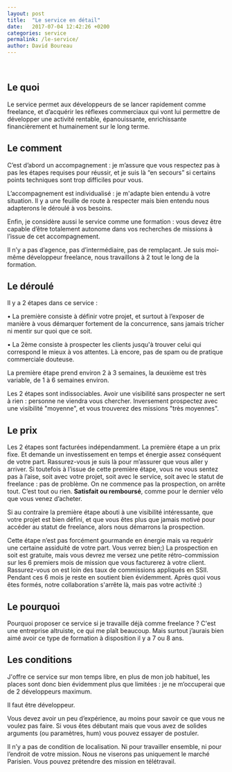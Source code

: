 ```yaml
---
layout: post
title:  "Le service en détail"
date:   2017-07-04 12:42:26 +0200
categories: service
permalink: /le-service/
author: David Boureau
---
```


<div>&nbsp;</div>

## Le quoi

Le service permet aux développeurs de se lancer rapidement comme freelance, et d’acquérir les réflexes commerciaux qui vont lui permettre de développer une activité rentable, épanouissante, enrichissante financièrement et humainement sur le long terme.


## Le comment

C’est d’abord un accompagnement : je m’assure que vous respectez pas à pas les étapes requises pour réussir, et je suis là “en secours” si certains points techniques sont trop difficiles pour vous.

L’accompagnement est individualisé : je m'adapte bien entendu à votre situation. Il y a une feuille de route à respecter mais bien entendu nous adapterons le déroulé à vos besoins.

Enfin, je considère aussi le service comme une formation : vous devez être capable d’être totalement autonome dans vos recherches de missions à l’issue de cet accompagnement.

Il n’y a pas d’agence, pas d’intermédiaire, pas de remplaçant. Je suis moi-même développeur freelance, nous travaillons à 2 tout le long de la formation.


## Le déroulé

Il y a 2 étapes dans ce service : 

• La première consiste à définir votre projet, et surtout à l’exposer de manière à vous démarquer fortement de la concurrence, sans jamais tricher ni mentir sur quoi que ce soit.

• La 2ème consiste à prospecter les clients jusqu'à trouver celui qui correspond le mieux à vos attentes. Là encore, pas de spam ou de pratique commerciale douteuse.

La première étape prend environ 2 à 3 semaines, la deuxième est très variable, de 1 à 6 semaines environ.

Les 2 étapes sont indissociables. Avoir une visibilité sans prospecter ne sert à rien : personne ne viendra vous chercher. Inversement prospectez avec une visibilité "moyenne", et vous trouverez des missions "très moyennes".


## Le prix

Les 2 étapes sont facturées indépendamment. La première étape a un prix fixe. Et demande un investissement en temps et énergie assez conséquent de votre part. Rassurez-vous je suis là pour m’assurer que vous aller y arriver. Si toutefois à l’issue de cette première étape, vous ne vous sentez pas à l’aise, soit avec votre projet, soit avec le service, soit avec le statut de freelance : pas de problème. On ne commence pas la prospection, on arrête tout. C’est tout ou rien. <strong>Satisfait ou remboursé</strong>, comme pour le dernier vélo que vous venez d’acheter.

Si au contraire la première étape abouti à une visibilité intéressante, que votre projet est bien défini, et que vous êtes plus que jamais motivé pour accéder au statut de freelance, alors nous démarrons la prospection.

Cette étape n’est pas forcément gourmande en énergie mais va requérir une certaine assiduité de votre part. Vous verrez bien;) La prospection en soit est gratuite, mais  vous devrez me versez une petite rétro-commission sur les 6 premiers mois de mission que vous facturerez à votre client. Rassurez-vous on est loin des taux de commissions appliqués en SSII. Pendant ces 6 mois je reste en soutient bien évidemment. Après quoi vous êtes formés, notre collaboration s'arrête là, mais pas votre activité :)


## Le pourquoi

Pourquoi proposer ce service si je travaille déjà comme freelance ? C'est une entreprise altruiste, ce qui me plaît beaucoup. Mais surtout j’aurais bien aimé avoir ce type de formation à disposition il y a 7 ou 8 ans.


## Les conditions

J'offre ce service sur mon temps libre, en plus de mon job habituel, les places sont donc bien évidemment plus que limitées : je ne m’occuperai que de 2 développeurs maximum.

Il faut être développeur.

Vous devez avoir un peu d’expérience, au moins pour savoir ce que vous ne voulez pas faire. Si vous êtes débutant mais que vous avez de solides arguments (ou paramètres, hum) vous pouvez essayer de postuler.

Il n’y a pas de condition de localisation. Ni pour travailler ensemble, ni pour l’endroit de votre mission. Nous ne viserons pas uniquement le marché Parisien. Vous pouvez prétendre des mission en télétravail.

